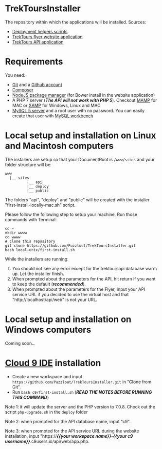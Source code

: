 # TrekToursInstaller

The repository within which the applications will be installed.
Sources:
- [Deployment helpers scripts](https://github.com/Puzzlout/CloudDeploy)
- [TrekTours flyer website application](https://github.com/Puzzlout/TrekToursFlyer)
- [TrekTours API application](https://github.com/Puzzlout/TrekToursApi)

# Requirements

You need:

- [Git](https://git-scm.com/) and a [Github account](https://github.com/)
- [Composer](https://getcomposer.org/)
- [NodeJS package manager](https://www.npmjs.com/) (for Bower install in the website application)
- A PHP 7 server (***The API will not work with PHP 5***). Checkout [MAMP](https://www.mamp.info/) for MAC or [XAMP](https://www.apachefriends.org/fr/index.html) for Windows, Linux and MAC
- [MySQL 5 server](https://www.mysql.com/downloads/) and a root user with no password. You can easily create that user with [MySQL workbench](https://www.mysql.fr/products/workbench/)

# Local setup and installation on Linux and Macintosh computers

The installers are setup so that your DocumentRoot is `/www/sites` and your folder structure will be:

```
www
  |__ sites
		  |__ api
		  |__ deploy
		  |__ public
```

The folders "api", "deploy" and "public" will be created with the installer "first-install-locally-mac.sh" script.

Please follow the following step to setup your machine. Run those commands with Terminal:
```
cd ~
mkdir wwww
cd wwww
# clone this repository
git clone https://github.com/Puzzlout/TrekToursInstaller.git
bash local-unix/first-install.sh
```

While the installers are running:

1. You should not see any error except for the trektoursapi database warm up. Let the installer finish.
2. When prompted about the parameters for the API, hit return if you want to keep the default (***recommended***).
3. When prompted about the parameters for the Flyer, input your API service URL if you decided to use the virtual host 
and that "http://localhost/api/web" is not your URL. 

# Local setup and installation on Windows computers

Coming soon...

# [Cloud 9 IDE](http://c9.io/) installation

- Create a new workspace and input `https://github.com/Puzzlout/TrekToursInstaller.git` in "Clone from Git".
- Run `bash c9/first-install.sh` (***READ THE NOTES BEFORE RUNNING THIS COMMAND***)

Note 1: it will update the server and the PHP version to 7.0.8. Check out the script `php-upgrade.sh` in the `deploy` folder

Note 2: when prompted for the API database name, input "c9".

Note 3: when prompted for the API service URL during the website installation, input "https://***{{your workspace name}}***-***{{your c9 username}}***.c9users.io/api/web/app.php.
